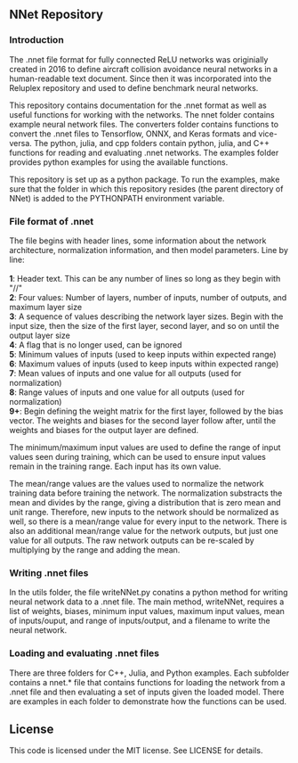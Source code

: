 ## NNet Repository

### Introduction
The .nnet file format for fully connected ReLU networks was originially created in 2016 to define aircraft collision avoidance neural networks in a human-readable text document. Since then it was incorporated into the Reluplex repository and used to define benchmark neural networks.

This repository contains documentation for the .nnet format as well as useful functions for working with the networks. The nnet folder contains example neural network files. The converters folder contains functions to convert the .nnet files to Tensorflow, ONNX, and Keras formats and vice-versa. The python, julia, and cpp folders contain python, julia, and C++ functions for reading and evaluating .nnet networks. The examples folder provides python examples for using the available functions.

This repository is set up as a python package. To run the examples, make sure that the folder in which this repository resides (the parent directory of NNet) is added to the PYTHONPATH environment variable.

### File format of .nnet
The file begins with header lines, some information about the network architecture, normalization information, and then model parameters. Line by line:<br/><br/>
    **1**: Header text. This can be any number of lines so long as they begin with "//"<br/>
    **2**: Four values: Number of layers, number of inputs, number of outputs, and maximum layer size<br/>
    **3**: A sequence of values describing the network layer sizes. Begin with the input size, then the size of the first layer, second layer, and so on until the output layer size<br/>
    **4**: A flag that is no longer used, can be ignored<br/>
    **5**: Minimum values of inputs (used to keep inputs within expected range)<br/>
    **6**: Maximum values of inputs (used to keep inputs within expected range)<br/>
    **7**: Mean values of inputs and one value for all outputs (used for normalization)<br/>
    **8**: Range values of inputs and one value for all outputs (used for normalization)<br/>
    **9+**: Begin defining the weight matrix for the first layer, followed by the bias vector. The weights and biases for the second layer follow after, until the weights and biases for the output layer are defined.<br/>
    
The minimum/maximum input values are used to define the range of input values seen during training, which can be used to ensure input values remain in the training range. Each input has its own value.

The mean/range values are the values used to normalize the network training data before training the network. The normalization substracts the mean and divides by the range, giving a distribution that is zero mean and unit range. Therefore, new inputs to the network should be normalized as well, so there is a mean/range value for every input to the network. There is also an additional mean/range value for the network outputs, but just one value for all outputs. The raw network outputs can be re-scaled by multiplying by the range and adding the mean.

### Writing .nnet files
In the utils folder, the file writeNNet.py conatins a python method for writing neural network data to a .nnet file. The main method, writeNNet, requires a list of weights, biases, minimum input values, maximum input values, mean of inputs/ouput, and range of inputs/output, and a filename to write the neural network.

### Loading and evaluating .nnet files
There are three folders for C++, Julia, and Python examples. Each subfolder contains a nnet.* file that contains functions for loading the network from a .nnet file and then evaluating a set of inputs given the loaded model. There are examples in each folder to demonstrate how the functions can be used.

## License
This code is licensed under the MIT license. See LICENSE for details.
